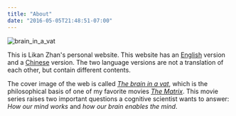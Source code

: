 ```yaml
---
title: "About"
date: "2016-05-05T21:48:51-07:00"
---
```


![brain_in_a_vat](http://webimages.netlify.com/brain_in_a_vat.png)

This is Likan Zhan's personal website. This website has an [English](../en/) version and a [Chinese](../cn/) version. The two language versions are not a translation of each other, but contain different contents.

The cover image of the web is called [*The brain in a vat*](https://en.wikipedia.org/wiki/Brain_in_a_vat), which is the philosophical basis of one of my favorite movies [*The Matrix*](https://en.wikipedia.org/wiki/The_Matrix_(franchise)). This movie series raises two important questions a cognitive scientist wants to answer: *How our mind works* and *how our brain enables the mind*.
